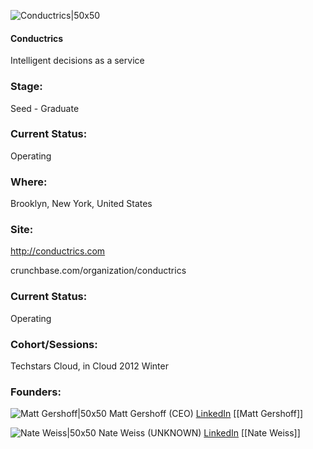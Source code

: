 

![Conductrics|50x50](https://pbs.twimg.com/profile_images/3312020875/23529a9e741b12532dc021a28100b23e_bigger.png)

#### Conductrics
Intelligent decisions as a service

### Stage: 
Seed - Graduate 

### Current Status: 
Operating

### Where:
Brooklyn, New York, United States

### Site:
http://conductrics.com



crunchbase.com/organization/conductrics

### Current Status: 
Operating

### Cohort/Sessions: 
Techstars Cloud, in Cloud 2012 Winter

### Founders: 

![Matt Gershoff|50x50](https://s3.amazonaws.com/photos.angel.co/users/25257-medium_jpg?1340067861) Matt Gershoff (CEO) [LinkedIn](https://linkedin.com/in/matt-gershoff-a6226a) [[Matt Gershoff]]

![Nate Weiss|50x50](https://s3.amazonaws.com/photos.angel.co/users/25326-medium_jpg?1341946079) Nate Weiss (UNKNOWN) [LinkedIn](https://linkedin.com/in/nathanielweiss) [[Nate Weiss]]


